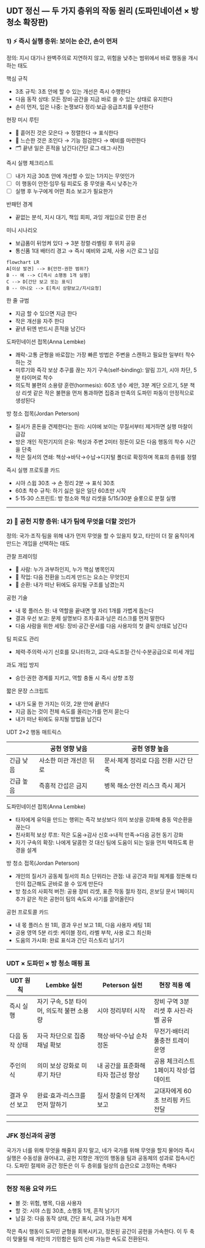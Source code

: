 ## UDT 정신 — 두 가지 층위의 작동 원리 (도파민네이션 × 방 청소 확장판)

### 1) ⚡ 즉시 실행 층위: 보이는 순간, 손이 먼저

정의: 지시 대기나 완벽주의로 지연하지 않고, 위험을 낮추는 범위에서 바로 행동을 개시하는 태도

핵심 규칙

* 3초 규칙: 3초 안에 할 수 있는 개선은 즉시 수행한다
* 다음 동작 상태: 모든 장비·공간을 지금 바로 쓸 수 있는 상태로 유지한다
* 손이 먼저, 입은 나중: 논쟁보다 정리·보급·응급조치를 우선한다

현장 미시 루틴

* 🧹 흩어진 것은 모은다 → 정렬한다 → 표식한다
* 🔧 느슨한 것은 조인다 → 기능 점검한다 → 예비를 마련한다
* 🗂️ 끝낸 일은 흔적을 남긴다(간단 로그·태그·사진)

즉시 실행 체크리스트

* [ ] 내가 지금 30초 안에 개선할 수 있는 1가지는 무엇인가
* [ ] 이 행동이 안전·임무·팀 피로도 중 무엇을 즉시 낮추는가
* [ ] 실행 후 누구에게 어떤 최소 보고가 필요한가

반패턴 경계

* 끝없는 분석, 지시 대기, 책임 회피, 과잉 개입으로 인한 혼선

미니 시나리오

* 보급품이 뒤엉켜 있다 → 3분 정렬·라벨링 후 위치 공유
* 통신품 1대 배터리 경고 → 즉시 예비와 교체, 사용 시간 로그 남김

```mermaid
flowchart LR
A[이상 발견] --> B{안전·권한 범위?}
B -- 예 --> C[즉시 소행동 1개 실행]
C --> D[간단 보고 또는 표식]
B -- 아니오 --> E[즉시 상향보고/지시요청]
```

한 줄 규범

* 지금 할 수 있으면 지금 한다
* 작은 개선을 자주 한다
* 끝낸 뒤엔 반드시 흔적을 남긴다

도파민네이션 접목(Anna Lembke)

* 쾌락-고통 균형을 바로잡는 가장 빠른 방법은 주변을 스캔하고 필요한 일부터 착수하는 것
* 미루기와 즉각 보상 추구를 끊는 자기 구속(self-binding): 알림 끄기, 시야 차단, 5분 타이머로 착수
* 의도적 불편의 소용량 훈련(hormesis): 60초 냉수 세안, 3분 계단 오르기, 5분 책상 리셋 같은 작은 불편을 먼저 통과하면 집중과 만족의 도파민 파동이 안정적으로 생성된다

방 청소 접목(Jordan Peterson)

* 질서가 혼돈을 견제한다는 원리: 시야에 보이는 무질서부터 제거하면 실행 마찰이 급감
* 방은 개인 작전기지의 은유: 책상과 주변 2미터 정돈이 모든 다음 행동의 착수 시간을 단축
* 작은 질서의 연쇄: 책상→바닥→수납→디지털 폴더로 확장하며 목표의 층위를 정렬

즉시 실행 프로토콜 카드

* 시야 스윕 30초 → 손 정리 2분 → 표식 30초
* 60초 착수 규칙: 하기 싫은 일은 일단 60초만 시작
* 5·15·30 스프린트: 방 청소와 책상 리셋을 5/15/30분 슬롯으로 분절 실행

---

### 2) 🤝 공헌 지향 층위: 내가 팀에 무엇을 더할 것인가

정의: 국가·조직·팀을 위해 내가 먼저 무엇을 할 수 있을지 찾고, 타인이 더 잘 움직이게 만드는 개입을 선택하는 태도

관찰 프레이밍

* 👀 사람: 누가 과부하인지, 누가 핵심 병목인지
* 🧩 작업: 다음 전환을 느리게 만드는 요소는 무엇인지
* 🔁 순환: 내가 떠난 뒤에도 유지될 구조를 남겼는지

공헌 기술

* 내 몫 플러스 원: 내 역할을 끝내면 옆 자리 1개를 가볍게 돕는다
* 결과 우선 보고: 문제 설명보다 조치·효과·남은 리스크를 먼저 말한다
* 다음 사람을 위한 세팅: 장비·공간·문서를 다음 사용자의 첫 클릭 상태로 남긴다

팀 피로도 관리

* 체력·주의력·사기 신호를 모니터하고, 교대·속도조절·간식·수분공급으로 미세 개입

과도 개입 방지

* 승인·권한 경계를 지키고, 역할 충돌 시 즉시 상향 조정

짧은 문장 스크립트

* 내가 도울 한 가지는 이것, 2분 안에 끝낸다
* 지금 돕는 것이 전체 속도를 올리는가를 먼저 묻는다
* 내가 떠난 뒤에도 유지될 방법을 남긴다

UDT 2×2 행동 매트릭스

|       | 공헌 영향 낮음      | 공헌 영향 높음              |
| ----- | ------------- | --------------------- |
| 긴급 낮음 | 사소한 미관 개선은 뒤로 | 문서·체계 정리로 다음 전환 시간 단축 |
| 긴급 높음 | 즉흥적 간섭은 금지    | 병목 해소·안전 리스크 즉시 제거    |

도파민네이션 접목(Anna Lembke)

* 타자에게 유익을 만드는 행위는 즉각 보상보다 의미 보상을 강화해 충동 악순환을 끊는다
* 친사회적 보상 루프: 작은 도움→감사 신호→내적 만족→다음 공헌 동기 강화
* 자기 구속의 확장: 나에게 달콤한 것 대신 팀에 도움이 되는 일을 먼저 택하도록 환경을 설계

방 청소 접목(Jordan Peterson)

* 개인의 질서가 공동체 질서의 최소 단위라는 관점: 내 공간과 파일 체계를 정돈해 타인이 접근해도 곧바로 쓸 수 있게 만든다
* 방 청소의 사회적 버전: 공용 장비 리셋, 표준 작동 절차 정리, 온보딩 문서 1페이지 추가 같은 작은 공헌이 팀의 속도와 사기를 끌어올린다

공헌 프로토콜 카드

* 내 몫 플러스 원 1회, 결과 우선 보고 1회, 다음 사용자 세팅 1회
* 공용 영역 5분 리셋: 케이블 정리, 라벨 부착, 사용 로그 최신화
* 도움의 가시화: 완료 표식과 간단 히스토리 남기기

---

### UDT × 도파민 × 방 청소 매핑 표

| UDT 원칙   | Lembke 실천                 | Peterson 실천          | 현장 적용 예                |
| -------- | ------------------------- | -------------------- | ---------------------- |
| 즉시 실행    | 자기 구속, 5분 타이머, 의도적 불편 소용량 | 시야 정리부터 시작           | 장비 구역 3분 리셋 후 사진·라벨 공유 |
| 다음 동작 상태 | 자극 차단으로 집중 채널 확보          | 책상·바닥·수납 순차 정돈       | 무전기·배터리 풀충전 트레이 운영     |
| 주인의식     | 의미 보상 강화로 미루기 차단          | 내 공간을 표준화해 타자 접근성 향상 | 공용 체크리스트 1페이지 작성·업데이트  |
| 결과 우선 보고 | 완료·효과·리스크를 먼저 말하기         | 질서 창출의 단계적 보고        | 교대자에게 60초 브리핑 카드 전달    |

---

### JFK 정신과의 공명

국가가 너를 위해 무엇을 해줄지 묻지 말고, 네가 국가를 위해 무엇을 할지 물어라
즉시 실행은 수동성을 끊어내고, 공헌 지향은 개인의 행동을 팀과 공동체의 성과로 접속시킨다. 도파민 절제와 공간 정돈은 이 두 층위를 일상의 습관으로 고정하는 촉매다

---

### 현장 적용 요약 카드

* 볼 것: 위험, 병목, 다음 사용자
* 할 것: 시야 스윕 30초, 소행동 1개, 흔적 남기기
* 남길 것: 다음 동작 상태, 간단 표식, 교대 가능한 체계

작은 즉시 행동이 도파민 균형을 회복시키고, 정돈된 공간이 공헌을 가속한다. 이 두 축이 맞물릴 때 개인의 기민함은 팀의 신뢰 가능한 속도로 전환된다.
